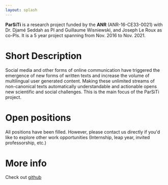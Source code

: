 ```yaml
---
layout: splash
---
```


__ParSiTi__ is a research project funded by the __ANR__
(ANR-16-CE33-0021) with Dr. Djamé Seddah as PI and Guillaume Wisniewski, and Joseph Le Roux as co-PIs. It is a 5 year project spanning from Nov. 2016 to Nov. 2021. 

# Short Description
Social media and other forms of online communication have triggered
the emergence of new forms of written texts and increase the volume of
multilingual user generated content. Making these unlimited streams of
non-canonical texts automatically understandable and actionable opens
new scientific and social challenges. This is the main focus of the
ParSiTi project.

# Open positions

All positions have been filled. However, please contact us directly if you'd like to explore other work opportunities (Internship, leap year, invited professorship, etc.)

# More info
Check out [github](https://github.com/parsiti)

